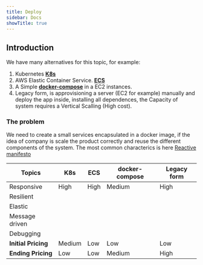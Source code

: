 ```yaml
---
title: Deploy
sidebar: Docs
showTitle: true
---
```

## Introduction

We have many alternatives for this topic, for example:

1. Kubernetes <a href="https://kubernetes.io/" target="_blank">**K8s**</a>
2. AWS Elastic Container Service. <a href="https://aws.amazon.com/ecs/" target="_blank">**ECS**</a>
3. A Simple <a href="https://docs.docker.com/compose/" target="_blank">**docker-compose**</a> in a EC2 instances.
4. Legacy form, is approvisioning a server (EC2 for example) manually and deploy the app inside,
   installing all dependences, the Capacity of system requires a Vertical Scalling (High cost).


### The problem

We need to create a small services encapsulated in a docker image, if the idea of company is scale the product correctly and reuse the different components of the system. The most common characterics is here
<a href="https://www.reactivemanifesto.org/en" target="_blank">Reactive manifesto</a>

| Topics               | K8s    | ECS    | docker-compose  | Legacy form  |
|---                   |---     |---     |---              |---           |
|Responsive            | High   | High   | Medium          | High         |
|Resilient             |        |        |                 |              |
|Elastic               |        |        |                 |              |
|Message driven        |        |        |                 |              |
|Debugging             |        |        |                 |              |
|**Initial Pricing**   | Medium | Low    | Low             | Low          |
|**Ending Pricing**    | Low    | Low    | Medium          | High         |
